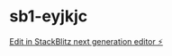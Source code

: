 # sb1-eyjkjc

[Edit in StackBlitz next generation editor ⚡️](https://stackblitz.com/~/github.com/nabilabdelhamid/sb1-eyjkjc)
